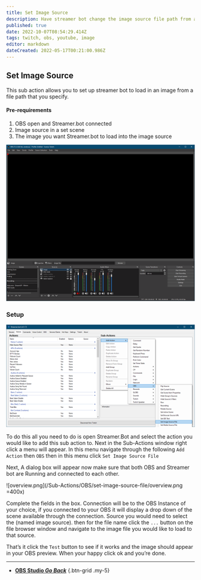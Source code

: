 ```yaml
---
title: Set Image Source
description: Have streamer bot change the image source file path from a directory of choice
published: true
date: 2022-10-07T08:54:29.414Z
tags: twitch, obs, youtube, image
editor: markdown
dateCreated: 2022-05-17T00:21:00.986Z
---
```


## Set Image Source 

This sub action allows you to set up streamer bot to load in an image from a file path that you specify. 


#### Pre-requirements
1.  OBS open and Streamer.bot connected 
2.  Image source in a set scene 
3.  The image you want Streamer.bot to load into the image source 

![obs_1_.png](/set-image-source/obs_1_.png)


### Setup 

![capture.png](/set-image-source/capture.png)

To do this all you need to do is open Streamer.Bot and select the action you would like to add this sub action to. Next in the Sub-Actions window right click a menu will appear. In this menu navigate through the following `Add Action` then `OBS` then in this menu click `Set Image Source File`


Next, A dialog box will appear now make sure that both OBS and Streamer bot are Running and connected to each other. 

![overview.png](/Sub-Actions/OBS/set-image-source-file/overview.png =400x)

Complete the fields in the box. Connection will be to the OBS Instance of your choice, if you connected to your OBS it will display a drop down of the scene available through the connection. Source you would need to select the (named image source). then for the file name click the `...` button on the file browser window and navigate to the image file you would like to load to that source. 

That’s it click the `Test` button to see if it works and the image should appear in your OBS preview.  When your happy click ok and you’re done.  

---

- [<i class="mdi mdi-chevron-left"></i> **OBS Studio *Go Back***](/en/Sub-Actions/OBS)
{.btn-grid .my-5}